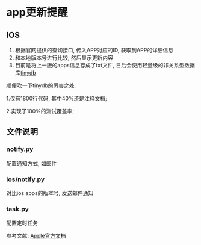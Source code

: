 # app更新提醒
## IOS
1. 根据官网提供的查询接口, 传入APP对应的ID, 获取到APP的详细信息
2. 和本地版本号进行比较, 然后显示更新内容
3. 目前是将上一版的apps信息存成了txt文件, 日后会使用轻量级的非关系型数据库[tinydb](https://github.com/msiemens/tinydb)

顺便吹一下tinydb的厉害之处:

1.仅有1800行代码, 其中40%还是注释文档;
 
2.实现了100%的测试覆盖率;

## 文件说明
### notify.py 
配置通知方式, 如邮件

### ios/notify.py
对比ios apps的版本号, 发送邮件通知

### task.py 
配置定时任务

参考文献: [Apple官方文档](https://developer.apple.com/library/archive/documentation/AudioVideo/Conceptual/iTuneSearchAPI/Searching.html#//apple_ref/doc/uid/TP40017632-CH5-SW1)